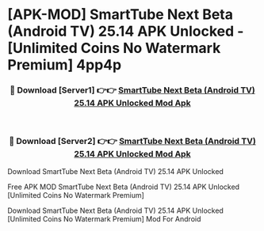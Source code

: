 # [APK-MOD] SmartTube Next Beta (Android TV) 25.14 APK Unlocked - [Unlimited Coins No Watermark Premium] 4pp4p



<div align="center">
<h3>🔴 Download [Server1] 👉👉 <a href="https://momento.my/?title=SmartTube_Next_Beta_(Android_TV)_25.14_APK_Unlocked">SmartTube Next Beta (Android TV) 25.14 APK Unlocked Mod Apk</a></h3><br>

<h3>🔴 Download [Server2] 👉👉 <a href="https://momento.my/?title=SmartTube_Next_Beta_(Android_TV)_25.14_APK_Unlocked">SmartTube Next Beta (Android TV) 25.14 APK Unlocked Mod Apk</a></h3>
</div>



Download SmartTube Next Beta (Android TV) 25.14 APK Unlocked 

Free APK MOD SmartTube Next Beta (Android TV) 25.14 APK Unlocked [Unlimited Coins No Watermark Premium]

Download SmartTube Next Beta (Android TV) 25.14 APK Unlocked [Unlimited Coins No Watermark Premium] Mod For Android

